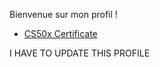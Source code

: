 Bienvenue sur mon profil !

- <a href="https://cs50.harvard.edu/certificates/112861f0-060f-4aae-b343-5475a52ec75e">CS50x Certificate</a>

I HAVE TO UPDATE THIS PROFILE

